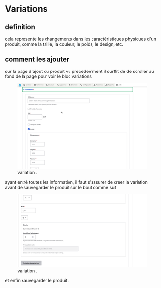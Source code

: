 # Variations

## definition

cela represente les changements dans les caractéristiques physiques d'un produit, comme la taille, la couleur, le poids, le design, etc.


## comment les ajouter 

sur la page d'ajout du produit vu precedemment il surffit de de scroller au fond de la page pour voir le bloc variations

<figure class="figure">
  <img src="../assets/images/variation1.png" class="figure-img img-fluid rounded" alt="...">
  <figcaption class="figure-caption"> variation . </figcaption>
</figure>

ayant entré toutes les information, il faut s'assurer de creer la variation avant de sauvegarder le produit sur le bout comme suit

<figure class="figure">
  <img src="../assets/images/variation2.png" class="figure-img img-fluid rounded" alt="...">
  <figcaption class="figure-caption"> variation . </figcaption>
</figure>

et enfin sauvegarder le produit.